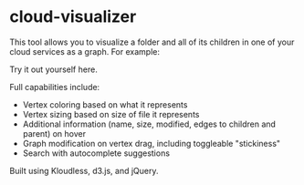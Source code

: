 # cloud-visualizer

This tool allows you to visualize a folder and all of its children in one of your cloud services as a graph. For example: 

<screenshot>

Try it out yourself here. 

Full capabilities include: 
* Vertex coloring based on what it represents 
* Vertex sizing based on size of file it represents
* Additional information (name, size, modified, edges to children and parent) on hover
* Graph modification on vertex drag, including toggleable "stickiness" 
* Search with autocomplete suggestions

Built using Kloudless, d3.js, and jQuery. 

